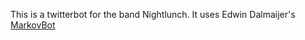 This is a twitterbot for the band Nightlunch. It uses Edwin Dalmaijer's [MarkovBot](https://github.com/esdalmaijer/markovbot)

